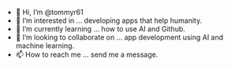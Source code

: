 - 👋 Hi, I’m @tommyr61
- 👀 I’m interested in ... developing apps that help humanity.
- 🌱 I’m currently learning ... how to use AI and Github.
- 💞️ I’m looking to collaborate on ... app development using AI and machine learning.
- 📫 How to reach me ... send me a message.

<!---
tommyr61/tommyr61 is a ✨ special ✨ repository because its `README.md` (this file) appears on your GitHub profile.
You can click the Preview link to take a look at your changes.
--->
